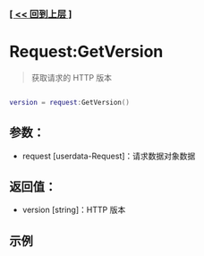 ### [[ << 回到上层 ]](README.md)

# Request:GetVersion

> 获取请求的 HTTP 版本

```lua

version = request:GetVersion()

```

## 参数：

+ request [userdata-Request]：请求数据对象数据

## 返回值：

+ version [string]：HTTP 版本

## 示例

```lua

```